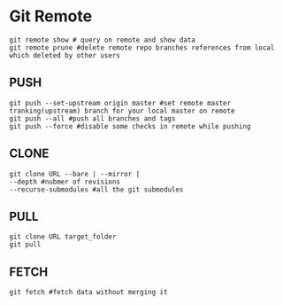 # Git Remote 

	git remote show # query on remote and show data
	git remote prune #delete remote repo branches references from local which deleted by other users

## PUSH

	git push --set-upstream origin master #set remote master tranking(upstream) branch for your local master on remote
	git push --all #push all branches and tags
	git push --force #disable some checks in remote while pushing

## CLONE

	git clone URL --bare | --mirror | 
	--depth #nubmer of revisions
	--recurse-submodules #all the git submodules
## PULL

	git clone URL target_folder
	git pull

## FETCH

	git fetch #fetch data without merging it
